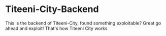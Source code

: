 # Titeeni-City-Backend

This is the backend of Titeeni-City, found something exploitable? Great go ahead and exploit! That's how Titeeni City works